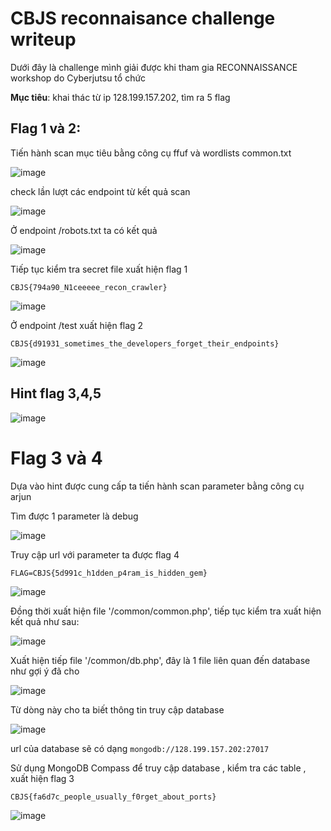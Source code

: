 # CBJS reconnaisance challenge writeup

Dưới đây là challenge mình giải được khi tham gia RECONNAISSANCE workshop do Cyberjutsu tổ chức

**Mục tiêu**: khai thác từ ip 128.199.157.202, tìm ra 5 flag 

## Flag 1 và 2:

Tiến hành scan mục tiêu bằng công cụ ffuf và wordlists common.txt 

![image](https://user-images.githubusercontent.com/90508803/219464315-e8a1a1b1-2d96-4dff-9e49-8fad2c297146.png)


check lần lượt các endpoint từ kết quả scan

![image](https://user-images.githubusercontent.com/90508803/219464877-b78028ed-ba8c-4a80-921d-f228db3f7280.png)


Ở endpoint /robots.txt ta có kết quả

![image](https://user-images.githubusercontent.com/90508803/219465300-01da7cd0-8201-4132-beae-059104075e20.png)

Tiếp tục kiểm tra secret file xuất hiện flag 1

`CBJS{794a90_N1ceeeee_recon_crawler}`

![image](https://user-images.githubusercontent.com/90508803/219465776-591df76e-03cd-42e0-8291-a7750d369eee.png)


Ở endpoint /test xuất hiện flag 2

`CBJS{d91931_sometimes_the_developers_forget_their_endpoints}`

![image](https://user-images.githubusercontent.com/90508803/219466478-00b4159a-e5b2-4d4a-b9f2-f3ccdf3083c3.png)

## Hint flag 3,4,5 

![image](https://user-images.githubusercontent.com/90508803/219467310-3ef88713-60b7-4b8f-ae96-a499cfb1fe20.png)

# Flag 3 và 4

Dựa vào hint được cung cấp ta tiến hành scan parameter bằng công cụ arjun 

Tìm được 1 parameter là debug

![image](https://user-images.githubusercontent.com/90508803/219469102-ba52ae66-b64a-42ed-8d6b-9607c2e52e6f.png)

Truy cập url với parameter ta được flag 4

`FLAG=CBJS{5d991c_h1dden_p4ram_is_hidden_gem}`

![image](https://user-images.githubusercontent.com/90508803/219469428-0f6f6bc9-ad95-4a2b-859c-9bee89600921.png)

Đồng thời xuất hiện file '/common/common.php', tiếp tục kiểm tra xuất hiện kết quả như sau:

![image](https://user-images.githubusercontent.com/90508803/219469964-f3b74fa6-b1b5-4364-8b68-824441608444.png)

Xuất hiện tiếp file '/common/db.php', đây là 1 file liên quan đến database như gợi ý đã cho

![image](https://user-images.githubusercontent.com/90508803/219470369-b3f6f40e-8a70-4096-ba3d-ba5922214827.png)

Từ dòng này cho ta biết thông tin truy cập database

![image](https://user-images.githubusercontent.com/90508803/219470974-58992542-124d-4d0e-86d0-27ade5b1506b.png)

url của database sẽ có dạng `mongodb://128.199.157.202:27017`

Sử dụng MongoDB Compass để truy cập database , kiểm tra các table , xuất hiện flag 3

`CBJS{fa6d7c_people_usually_f0rget_about_ports}`

![image](https://user-images.githubusercontent.com/90508803/219473414-a9942ebe-9bc0-48cc-b5b3-6c46262bf13b.png)













